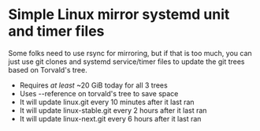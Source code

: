 Simple Linux mirror systemd unit and timer files
================================================

Some folks need to use rsync for mirroring, but if that is too much, you can
just use git clones and systemd service/timer files to update the git trees
based on Torvald's tree.

  * Requires *at least* ~20 GiB today for all 3 trees
  * Uses --reference on torvald's tree to save space
  * It will update linux.git every 10 minutes after it last ran
  * It will update linux-stable.git every 2 hours after it last ran
  * It will update linux-next.git every 6 hours after it last ran
